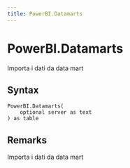 ```yaml
---
title: PowerBI.Datamarts
---
```


# PowerBI.Datamarts


Importa i dati da data mart


## Syntax

```powerquery
PowerBI.Datamarts(
    optional server as text
) as table
```


## Remarks

Importa i dati da data mart



